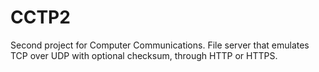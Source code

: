 # CCTP2

Second project for Computer Communications. File server that emulates TCP over UDP with optional checksum, through HTTP or HTTPS.
